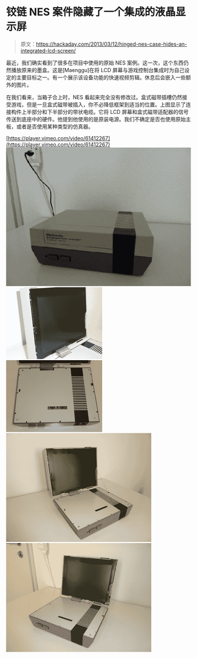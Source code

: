 # 铰链 NES 案件隐藏了一个集成的液晶显示屏

> 原文：<https://hackaday.com/2013/03/12/hinged-nes-case-hides-an-integrated-lcd-screen/>

最近，我们确实看到了很多在项目中使用的原始 NES 案例。这一次，这个东西仍然播放原来的墨盒。这是[Maenggu]在将 LCD 屏幕与游戏控制台集成时为自己设定的主要目标之一。有一个展示该设备功能的快速视频剪辑。休息后会嵌入一些额外的图片。

在我们看来，当箱子合上时，NES 看起来完全没有修改过。盒式磁带插槽仍然接受游戏，但是一旦盒式磁带被插入，你不必降低框架到适当的位置。上图显示了连接构件上半部分和下半部分的带状电缆。它将 LCD 屏幕和盒式磁带适配器的信号传送到底座中的硬件。他提到他使用的是原装电源。我们不确定是否也使用原始主板，或者是否使用某种类型的仿真器。

[https://player.vimeo.com/video/61412267](https://player.vimeo.com/video/61412267) [![AniNES](img/0cf2b173adc5e0ae231e087093bfe1c9.png "AniNES")](https://hackaday.com/2013/03/12/hinged-nes-case-hides-an-integrated-lcd-screen/anines/)  [![P1030379_k](img/d1aaa8e7f1cc711eed768300140d758a.png "P1030379_k")](https://hackaday.com/2013/03/12/hinged-nes-case-hides-an-integrated-lcd-screen/p1030379_k/)  [![P1030377_k](img/1e8d4cf00b7c5a3f2412af5ffe50647a.png "P1030377_k")](https://hackaday.com/2013/03/12/hinged-nes-case-hides-an-integrated-lcd-screen/p1030377_k/)  [![P1030374_k](img/747374e731146fc498e6849f84571a46.png "P1030374_k")](https://hackaday.com/2013/03/12/hinged-nes-case-hides-an-integrated-lcd-screen/p1030374_k/)  [![P1030373_k](img/5ca479625922ddd895ece8fd11d90196.png "P1030373_k")](https://hackaday.com/2013/03/12/hinged-nes-case-hides-an-integrated-lcd-screen/p1030373_k/)